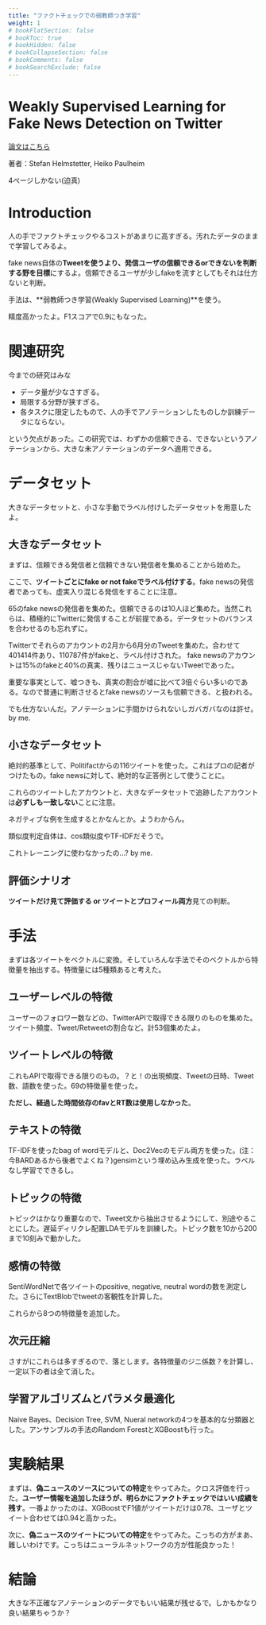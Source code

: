 ```yaml
---
title: "ファクトチェックでの弱教師つき学習"
weight: 1
# bookFlatSection: false
# bookToc: true
# bookHidden: false
# bookCollapseSection: false
# bookComments: false
# bookSearchExclude: false
---
```


# Weakly Supervised Learning for Fake News Detection on Twitter

[論文はこちら](https://data.dws.informatik.uni-mannheim.de/fakenews/asonam_short.pdf)

著者：Stefan Helmstetter, Heiko Paulheim

4ページしかない(迫真)

# Introduction

人の手でファクトチェックやるコストがあまりに高すぎる。汚れたデータのままで学習してみるよ。

fake news自体の**Tweetを使うより、発信ユーザの信頼できるorできないを判断する野を目標**にするよ。信頼できるユーザが少しfakeを流すとしてもそれは仕方ないと判断。

手法は、**弱教師つき学習(Weakly Supervised Learning)**を使う。

精度高かったよ。F1スコアで0.9にもなった。

# 関連研究

今までの研究はみな

- データ量が少なさすぎる。
- 局限する分野が狭すぎる。
- 各タスクに限定したもので、人の手でアノテーションしたものしか訓練データにならない。

という欠点があった。この研究では、わずかの信頼できる、できないというアノテーションから、大きな未アノテーションのデータへ適用できる。

# データセット

大きなデータセットと、小さな手動でラベル付けしたデータセットを用意したよ。

## 大きなデータセット

まずは、信頼できる発信者と信頼できない発信者を集めることから始めた。

ここで、**ツイートごとにfake or not fakeでラベル付けする**。fake newsの発信者であっても、虚実入り混じる発信をすることに注意。

65のfake newsの発信者を集めた。信頼できるのは10人ほど集めた。当然これらは、積極的にTwitterに発信することが前提である。データセットのバランスを合わせるのも忘れずに。

Twitterでそれらのアカウントの2月から6月分のTweetを集めた。合わせて401414件あり、110787件がfakeと、ラベル付けされた。
fake newsのアカウントは15%のfakeと40%の真実、残りはニュースじゃないTweetであった。

重要な事実として、嘘つきも、真実の割合が嘘に比べて3倍ぐらい多いのである。なので普通に判断させるとfake newsのソースも信頼できる、と扱われる。

でも仕方ないんだ。アノテーションに手間かけられないしガバガバなのは許せ。by me. 

## 小さなデータセット

絶対的基準として、Politifactからの116ツイートを使った。これはプロの記者がつけたもの。fake newsに対して、絶対的な正答例として使うことに。

これらのツイートしたアカウントと、大きなデータセットで追跡したアカウントは**必ずしも一致しない**ことに注意。

ネガティブな例を生成するとかなんとか。ようわからん。

類似度判定自体は、cos類似度やTF-IDFだそうで。

これトレーニングに使わなかったの...? by me.

## 評価シナリオ

**ツイートだけ見て評価する or ツイートとプロフィール両方**見ての判断。

# 手法

まずは各ツイートをベクトルに変換。そしていろんな手法でそのベクトルから特徴量を抽出する。特徴量には5種類あると考えた。

## ユーザーレベルの特徴

ユーザーのフォロワー数などの、TwitterAPIで取得できる限りのものを集めた。ツイート頻度、Tweet/Retweetの割合など。計53個集めたよ。

## ツイートレベルの特徴

これもAPIで取得できる限りのもの。？と！の出現頻度、Tweetの日時、Tweet数、語数を使った。69の特徴量を使った。

**ただし、経過した時間依存のfavとRT数は使用しなかった**。

## テキストの特徴

TF-IDFを使ったbag of wordモデルと、Doc2Vecのモデル両方を使った。(注：今BARDあるから後者でよくね？)gensimという埋め込み生成を使った。ラベルなし学習でできるし。

## トピックの特徴

トピックはかなり重要なので、Tweet文から抽出させるようにして、別途やることにした。遅延ディリクレ配置LDAモデルを訓練した。トピック数を10から200まで10刻みで動かした。

## 感情の特徴

SentiWordNetで各ツイートのpositive, negative, neutral wordの数を測定した。さらにTextBlobでtweetの客観性を計算した。

これらから8つの特徴量を追加した。

## 次元圧縮

さすがにこれらは多すぎるので、落とします。各特徴量のジニ係数？を計算し、一定以下の者は全て消した。

## 学習アルゴリズムとパラメタ最適化

Naive Bayes、Decision Tree, SVM, Nueral networkの4つを基本的な分類器とした。アンサンブルの手法のRandom ForestとXGBoostも行った。

# 実験結果

まずは、**偽ニュースのソースについての特定**をやってみた。クロス評価を行った。**ユーザー情報を追加したほうが、明らかにファクトチェックではいい成績を残す**。一番よかったのは、XGBoostでF1値がツイートだけは0.78、ユーザとツイート合わせては0.94と高かった。

次に、**偽ニュースのツイートについての特定**をやってみた。こっちの方がまあ、難しいわけです。こっちはニューラルネットワークの方が性能良かった！

# 結論

大きな不正確なアノテーションのデータでもいい結果が残せるで。しかもかなり良い結果ちゃうか？

